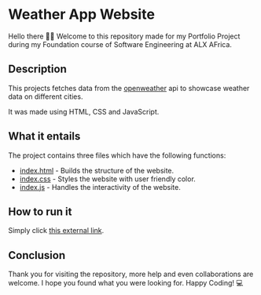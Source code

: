 # Weather App Website
Hello there 👋🏾 
Welcome to this repository made for my Portfolio Project during my Foundation course of Software Engineering at ALX AFrica.

## Description
This projects fetches data from the [openweather](https://openweathermap.org/api) api to showcase weather data on different cities.

It was made using HTML, CSS and JavaScript.

## What it entails
The project contains three files which have the following functions:
* [index.html](./index.html) - Builds the structure of the website.
* [index.css](./index.css) - Styles the website with user friendly color.
* [index.js](./index.js) - Handles the interactivity of the website.

## How to run it
Simply click [this external link](https://jxkimathi.github.io/weather_app/).

## Conclusion
Thank you for visiting the repository, more help and even collaborations are welcome.
I hope you found what you were looking for.
Happy Coding! 💻
